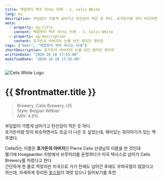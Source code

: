 ```yaml
---
title: 맥알못이 맥주 마시는 타래 - 1. Celis White
lang: ko
description: 부담없이 가볍게 넘어가고 탄산감이 적은 듯 하다. 호가든이랑 맛이 비슷하면서도 조금 더 나은 듯 싶었는데, 재미있는 뒷이야기가 있는 맥주였다.
meta:
  - property: og:title
    content: 맥알못이 맥주 마시는 타래 - 1. Celis White
  - property: og:description
    content: 호가든의 아버지의 눈물 섞인 벨지안 화이트
tags: ["beer", "맥알못이 맥주 마시는 타래"]
shortDescription: 호가든의 아버지의 눈물 섞인 벨지안 화이트
writtenDate: "2020-10-18 17:55:00"
modifiedDate: "2020-10-18 17:55:00"
---
```


![Celis White Logo](/images/celis-white.jpeg)

# {{ $frontmatter.title }}

> Brewery: Celis Brewery, US  
> Style: Belgian Witbier  
> ABV: 4.9%

부담없이 가볍게 넘어가고 탄산감이 적은 듯 하다.  
호가든이랑 맛이 비슷하면서도 조금 더 나은 듯 싶었는데, 재미있는 뒷이야기가 있는 맥주였다.

Cells라는 이름은 **호가든의 아버지**인 Pierre Celis 선생님의 이름을 딴 것인데  
벨기에 Hoegaarden 지방에서 브루어리를 운영하다가 미국 텍사스로 넘어가 Celis Brewery를 차렸다고 한다.  
간단하게 한 줄로 적었지만 미국으로 가기 전에도 넘어간 후에도 우여곡절이 많았다고 하는데, 자세하게 정리된 [포스팅](https://m.blog.naver.com/beerlikeit/221359263981)이 여럿 있으니 읽어보기를 추천.
